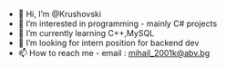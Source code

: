 - 👋 Hi, I’m @Krushovski
- 👀 I’m interested in programming - mainly C# projects
- 🌱 I’m currently learning C++,MySQL
- 💞️ I’m looking for intern position for backend dev 
- 📫 How to reach me - email : mihail_2001k@abv.bg

<!---
Krushovski/Krushovski is a ✨ special ✨ repository because its `README.md` (this file) appears on your GitHub profile.
You can click the Preview link to take a look at your changes.
--->
